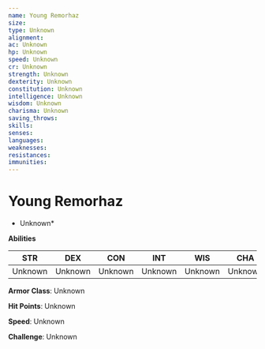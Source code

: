 ```yaml
---
name: Young Remorhaz
size: 
type: Unknown
alignment: 
ac: Unknown
hp: Unknown
speed: Unknown
cr: Unknown
strength: Unknown
dexterity: Unknown
constitution: Unknown
intelligence: Unknown
wisdom: Unknown
charisma: Unknown
saving_throws:
skills:
senses: 
languages:
weaknesses:
resistances:
immunities:
---
```


# Young Remorhaz

* Unknown*

**Abilities**

| STR | DEX | CON | INT | WIS | CHA |
| --- | --- | --- | --- | --- | --- |
| Unknown | Unknown | Unknown | Unknown | Unknown | Unknown |

**Armor Class**: Unknown

**Hit Points**: Unknown

**Speed**: Unknown

**Challenge**: Unknown

